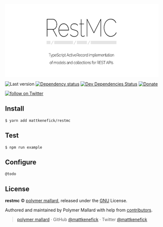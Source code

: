 <img src="./assets/repo/logo.png" alt="RestMC" align="center" height="240" />

![Last version](https://img.shields.io/github/tag/mattkenefick/restmc.svg?style=flat-square)
[![Dependency status](https://img.shields.io/david/mattkenefick/restmc.svg?style=flat-square)](https://david-dm.org/mattkenefick/restmc)
[![Dev Dependencies Status](https://img.shields.io/david/dev/mattkenefick/restmc.svg?style=flat-square)](https://david-dm.org/mattkenefick/restmc#info=devDependencies)
[![Donate](https://img.shields.io/badge/donate-paypal-blue.svg?style=flat-square)](https://paypal.me/polymermallard)

<a href="https://twitter.com/intent/follow?screen_name=mattkenefick">
    <img src="https://img.shields.io/twitter/follow/mattkenefick.svg?style=social&logo=twitter" alt="follow on Twitter"></a>
</a>

## Install

    $ yarn add mattkenefick/restmc

## Test

    $ npm run example

## Configure

    @todo

## License

**restmc** © [polymer mallard](https://polymermallard.com), released under the [GNU](https://github.com/mattkenefick/restmc/blob/master/LICENSE.md) License.<br>

Authored and maintained by Polymer Mallard with help from [contributors](https://github.com/mattkenefick/restmc/contributors).

> [polymer mallard](https://www.polymermallard.com) · GitHub [@mattkenefick](https://github.com/mattkenefick) · Twitter [@mattkenefick](https://twitter.com/mattkenefick)
